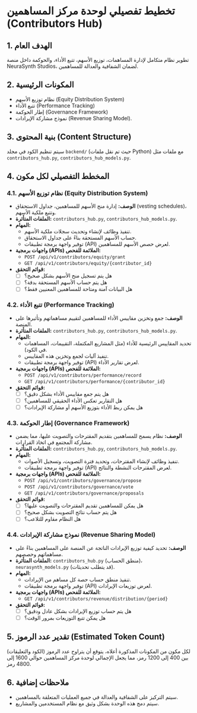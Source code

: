 

# تخطيط تفصيلي لوحدة مركز المساهمين (Contributors Hub)

## 1. الهدف العام
تطوير نظام متكامل لإدارة المساهمات، توزيع الأسهم، تتبع الأداء، والحوكمة داخل منصة NeuraSynth Studios، لضمان الشفافية والعدالة للمساهمين.

## 2. المكونات الرئيسية
- نظام توزيع الأسهم (Equity Distribution System)
- تتبع الأداء (Performance Tracking)
- إطار الحوكمة (Governance Framework)
- نموذج مشاركة الإيرادات (Revenue Sharing Model).

## 3. بنية المحتوى (Content Structure)
سيتم تنظيم الكود في مجلد `backend/` (حيث تم نقل ملفات Python) مع ملفات مثل `contributors_hub.py`, `contributors_hub_models.py`.

## 4. المخطط التفصيلي لكل مكون

### 4.1. نظام توزيع الأسهم (Equity Distribution System)
- **الوصف:** إدارة منح الأسهم للمساهمين، جداول الاستحقاق (vesting schedules)، وتتبع ملكية الأسهم.
- **الملفات المتأثرة:** `contributors_hub.py`, `contributors_hub_models.py`.
- **المهام:**
    - تنفيذ وظائف لإنشاء وتحديث سجلات ملكية الأسهم.
    - حساب الأسهم المستحقة بناءً على جداول الاستحقاق.
    - توفير واجهة برمجة تطبيقات (API) لعرض حصص الأسهم للمساهمين.
- **واجهات برمجية (APIs) الملائمة للفحص:**
    - `POST /api/v1/contributors/equity/grant`
    - `GET /api/v1/contributors/equity/{contributor_id}`
- **قوائم التحقق:**
    - [ ] هل يتم تسجيل منح الأسهم بشكل صحيح؟
    - [ ] هل يتم حساب الأسهم المستحقة بدقة؟
    - [ ] هل البيانات آمنة ومتاحة للمساهمين المعنيين فقط؟

### 4.2. تتبع الأداء (Performance Tracking)
- **الوصف:** جمع وتخزين مقاييس الأداء للمساهمين لتقييم مساهماتهم وتأثيرها على المنصة.
- **الملفات المتأثرة:** `contributors_hub.py`, `contributors_hub_models.py`.
- **المهام:**
    - تحديد المقاييس الرئيسية للأداء (مثل المشاريع المكتملة، التقييمات، المساهمات في الكود).
    - تنفيذ آليات لجمع وتخزين هذه المقاييس.
    - توفير واجهة برمجة تطبيقات (API) لعرض تقارير الأداء.
- **واجهات برمجية (APIs) الملائمة للفحص:**
    - `POST /api/v1/contributors/performance/record`
    - `GET /api/v1/contributors/performance/{contributor_id}`
- **قوائم التحقق:**
    - [ ] هل يتم جمع مقاييس الأداء بشكل دقيق؟
    - [ ] هل التقارير تعكس الأداء الحقيقي للمساهمين؟
    - [ ] هل يمكن ربط الأداء بتوزيع الأسهم أو مشاركة الإيرادات؟

### 4.3. إطار الحوكمة (Governance Framework)
- **الوصف:** نظام يسمح للمساهمين بتقديم المقترحات والتصويت عليها، مما يضمن مشاركة المجتمع في اتخاذ القرارات.
- **الملفات المتأثرة:** `contributors_hub.py`, `contributors_hub_models.py`.
- **المهام:**
    - تنفيذ وظائف لإنشاء المقترحات، وتحديد فترة التصويت، وتسجيل الأصوات.
    - توفير واجهة برمجة تطبيقات (API) لعرض المقترحات النشطة والنتائج.
- **واجهات برمجية (APIs) الملائمة للفحص:**
    - `POST /api/v1/contributors/governance/propose`
    - `POST /api/v1/contributors/governance/vote`
    - `GET /api/v1/contributors/governance/proposals`
- **قوائم التحقق:**
    - [ ] هل يمكن للمساهمين تقديم المقترحات والتصويت عليها؟
    - [ ] هل يتم حساب نتائج التصويت بشكل صحيح؟
    - [ ] هل النظام مقاوم للتلاعب؟

### 4.4. نموذج مشاركة الإيرادات (Revenue Sharing Model)
- **الوصف:** تحديد كيفية توزيع الإيرادات الناتجة عن المنصة على المساهمين بناءً على مساهماتهم وحصصهم.
- **الملفات المتأثرة:** `contributors_hub.py` (منطق الحساب)، `neurasynth_models.py` (قد يتطلب تحديثات).
- **المهام:**
    - تنفيذ منطق حساب حصة كل مساهم من الإيرادات.
    - توفير واجهة برمجة تطبيقات (API) لعرض توزيعات الإيرادات.
- **واجهات برمجية (APIs) الملائمة للفحص:**
    - `GET /api/v1/contributors/revenue/distribution/{period}`
- **قوائم التحقق:**
    - [ ] هل يتم حساب توزيع الإيرادات بشكل عادل ودقيق؟
    - [ ] هل يمكن تتبع التوزيعات بمرور الوقت؟

## 5. تقدير عدد الرموز (Estimated Token Count)
لكل مكون من المكونات المذكورة أعلاه، يتوقع أن يتراوح عدد الرموز (الكود والتعليقات) بين 400 إلى 1200 رمز، مما يجعل الإجمالي لوحدة مركز المساهمين حوالي 1600 إلى 4800 رمز.

## 6. ملاحظات إضافية
- سيتم التركيز على الشفافية والعدالة في جميع العمليات المتعلقة بالمساهمين.
- سيتم دمج هذه الوحدة بشكل وثيق مع نظام المستخدمين والمشاريع.


